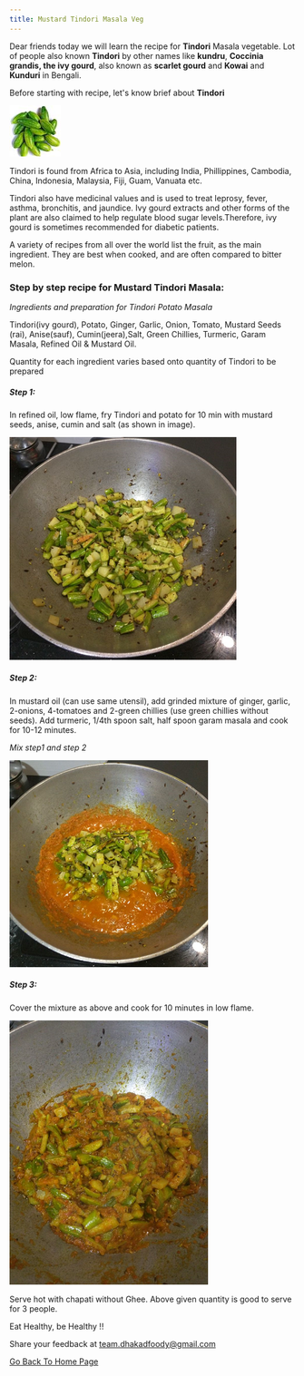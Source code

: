 ```yaml
---
title: Mustard Tindori Masala Veg
---
```


Dear friends today we will learn the recipe for **Tindori** Masala vegetable. Lot of people also known **Tindori** by other names like **kundru**, **Coccinia grandis, the ivy gourd**, also known as **scarlet gourd** and **Kowai** and **Kunduri** in Bengali.

Before starting with recipe, let's know brief about **Tindori**

![Tindori](/img/tindori.png "Tindori")

Tindori is found from Africa to Asia, including India, Phillippines, Cambodia, China, Indonesia, Malaysia, Fiji, Guam, Vanuata etc.

Tindori also have medicinal values and is used to treat leprosy, fever, asthma, bronchitis, and jaundice. Ivy gourd extracts and other forms of the plant are also claimed to help regulate blood sugar levels.Therefore, ivy gourd is sometimes recommended for diabetic patients.

A variety of recipes from all over the world list the fruit, as the main ingredient. They are best when cooked, and are often compared to bitter melon.


### Step by step recipe for Mustard Tindori Masala:


*Ingredients and preparation for Tindori Potato Masala*

Tindori(ivy gourd), Potato, Ginger, Garlic, Onion, Tomato, Mustard Seeds (rai), Anise(sauf), Cumin(jeera),Salt, Green Chillies, Turmeric, Garam Masala, Refined Oil & Mustard Oil.

Quantity for each ingredient varies based onto quantity of Tindori to be prepared

##### Step 1:

In refined oil, low flame, fry Tindori and potato for 10 min with mustard seeds, anise, cumin and salt (as shown in image).

![Tindori](/img/TMS1.png "first image")

##### Step 2:

In mustard oil (can use same utensil), add grinded mixture of ginger, garlic, 2-onions, 4-tomatoes and 2-green chillies (use green chillies without seeds). Add turmeric, 1/4th spoon salt, half spoon garam masala and cook for 10-12 minutes.

*Mix step1 and step 2*

![Tindori](/img/TMS2.png "second image")


##### Step 3:

Cover the mixture as above and cook for 10 minutes in low flame.

![Tindori](/img/TMS3.png "third image")


Serve hot with chapati without Ghee. Above given quantity is good to serve for 3 people.


Eat Healthy, be Healthy !!

Share your feedback at [team.dhakadfoody@gmail.com](mailto:team.dhakadfoody@gmail.com)

<a href= "/{{ site.baseurl }}" >Go Back To Home Page</a>
